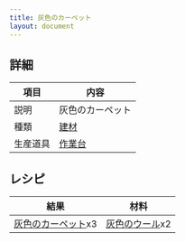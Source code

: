 ```yaml
---
title: 灰色のカーペット
layout: document
---
```

## 詳細

|項目|内容|
|---|---|
|説明|灰色のカーペット|
|種類|[建材](建材)|
|生産道具|[作業台](作業台)|

## レシピ

|結果|材料|
|---|---|
|[灰色のカーペット](灰色のカーペット)x3|[灰色のウール](灰色のウール)x2|

